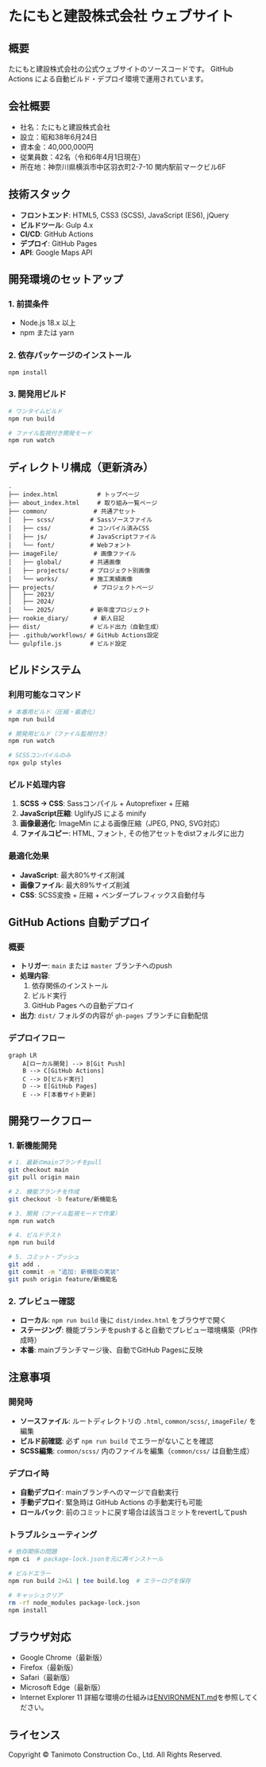 # たにもと建設株式会社 ウェブサイト

## 概要
たにもと建設株式会社の公式ウェブサイトのソースコードです。
GitHub Actions による自動ビルド・デプロイ環境で運用されています。

## 会社概要
- 社名：たにもと建設株式会社
- 設立：昭和38年6月24日
- 資本金：40,000,000円
- 従業員数：42名（令和6年4月1日現在）
- 所在地：神奈川県横浜市中区羽衣町2-7-10 関内駅前マークビル6F

## 技術スタック
- **フロントエンド**: HTML5, CSS3 (SCSS), JavaScript (ES6), jQuery
- **ビルドツール**: Gulp 4.x
- **CI/CD**: GitHub Actions
- **デプロイ**: GitHub Pages
- **API**: Google Maps API

## 開発環境のセットアップ

### 1. 前提条件
- Node.js 18.x 以上
- npm または yarn

### 2. 依存パッケージのインストール
```bash
npm install
```

### 3. 開発用ビルド
```bash
# ワンタイムビルド
npm run build

# ファイル監視付き開発モード
npm run watch
```

## ディレクトリ構成（更新済み）
```
.
├── index.html           # トップページ
├── about_index.html     # 取り組み一覧ページ
├── common/             # 共通アセット
│   ├── scss/          # Sassソースファイル
│   ├── css/           # コンパイル済みCSS
│   ├── js/            # JavaScriptファイル
│   └── font/          # Webフォント
├── imageFile/          # 画像ファイル
│   ├── global/        # 共通画像
│   ├── projects/      # プロジェクト別画像
│   └── works/         # 施工実績画像
├── projects/           # プロジェクトページ
│   ├── 2023/
│   ├── 2024/
│   └── 2025/          # 新年度プロジェクト
├── rookie_diary/       # 新人日記
├── dist/              # ビルド出力（自動生成）
├── .github/workflows/ # GitHub Actions設定
└── gulpfile.js        # ビルド設定
```

## ビルドシステム

### 利用可能なコマンド
```bash
# 本番用ビルド（圧縮・最適化）
npm run build

# 開発用ビルド（ファイル監視付き）
npm run watch

# SCSSコンパイルのみ
npx gulp styles
```

### ビルド処理内容
1. **SCSS → CSS**: Sassコンパイル + Autoprefixer + 圧縮
2. **JavaScript圧縮**: UglifyJS による minify
3. **画像最適化**: ImageMin による画像圧縮（JPEG, PNG, SVG対応）
4. **ファイルコピー**: HTML, フォント, その他アセットをdistフォルダに出力

### 最適化効果
- **JavaScript**: 最大80%サイズ削減
- **画像ファイル**: 最大89%サイズ削減
- **CSS**: SCSS変換 + 圧縮 + ベンダープレフィックス自動付与

## GitHub Actions 自動デプロイ

### 概要
- **トリガー**: `main` または `master` ブランチへのpush
- **処理内容**: 
  1. 依存関係のインストール
  2. ビルド実行
  3. GitHub Pages への自動デプロイ
- **出力**: `dist/` フォルダの内容が `gh-pages` ブランチに自動配信

### デプロイフロー
```mermaid
graph LR
    A[ローカル開発] --> B[Git Push]
    B --> C[GitHub Actions]
    C --> D[ビルド実行]
    D --> E[GitHub Pages]
    E --> F[本番サイト更新]
```

## 開発ワークフロー

### 1. 新機能開発
```bash
# 1. 最新のmainブランチをpull
git checkout main
git pull origin main

# 2. 機能ブランチを作成
git checkout -b feature/新機能名

# 3. 開発（ファイル監視モードで作業）
npm run watch

# 4. ビルドテスト
npm run build

# 5. コミット・プッシュ
git add .
git commit -m "追加: 新機能の実装"
git push origin feature/新機能名
```

### 2. プレビュー確認
- **ローカル**: `npm run build` 後に `dist/index.html` をブラウザで開く
- **ステージング**: 機能ブランチをpushすると自動でプレビュー環境構築（PR作成時）
- **本番**: mainブランチマージ後、自動でGitHub Pagesに反映

## 注意事項

### 開発時
- **ソースファイル**: ルートディレクトリの `.html`, `common/scss/`, `imageFile/` を編集
- **ビルド前確認**: 必ず `npm run build` でエラーがないことを確認
- **SCSS編集**: `common/scss/` 内のファイルを編集（`common/css/` は自動生成）

### デプロイ時
- **自動デプロイ**: mainブランチへのマージで自動実行
- **手動デプロイ**: 緊急時は GitHub Actions の手動実行も可能
- **ロールバック**: 前のコミットに戻す場合は該当コミットをrevertしてpush

### トラブルシューティング
```bash
# 依存関係の問題
npm ci  # package-lock.jsonを元に再インストール

# ビルドエラー
npm run build 2>&1 | tee build.log  # エラーログを保存

# キャッシュクリア
rm -rf node_modules package-lock.json
npm install
```

## ブラウザ対応
- Google Chrome（最新版）
- Firefox（最新版）
- Safari（最新版）
- Microsoft Edge（最新版）
- Internet Explorer 11
詳細な環境の仕組みは[ENVIRONMENT.md](ENVIRONMENT.md)を参照してください。
## ライセンス
Copyright © Tanimoto Construction Co., Ltd. All Rights Reserved. 

